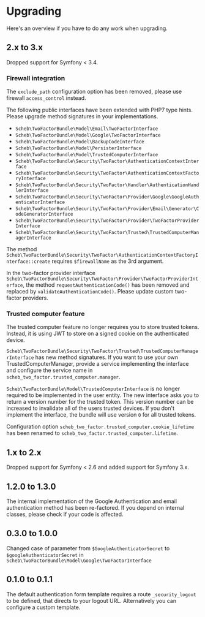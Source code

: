 Upgrading
=========

Here's an overview if you have to do any work when upgrading.

## 2.x to 3.x

Dropped support for Symfony < 3.4.

### Firewall integration

The `exclude_path` configuration option has been removed, please use firewall `access_control` instead.

The following public interfaces have been extended with PHP7 type hints. Please upgrade method signatures in your implementations.
- `Scheb\TwoFactorBundle\Model\Email\TwoFactorInterface`
- `Scheb\TwoFactorBundle\Model\Google\TwoFactorInterface`
- `Scheb\TwoFactorBundle\Model\BackupCodeInterface`
- `Scheb\TwoFactorBundle\Model\PersisterInterface`
- `Scheb\TwoFactorBundle\Model\TrustedComputerInterface`
- `Scheb\TwoFactorBundle\Security\TwoFactor\AuthenticationContextInterface`
- `Scheb\TwoFactorBundle\Security\TwoFactor\AuthenticationContextFactoryInterface`
- `Scheb\TwoFactorBundle\Security\TwoFactor\Handler\AuthenticationHandlerInterface`
- `Scheb\TwoFactorBundle\Security\TwoFactor\Provider\Google\GoogleAuthenticatorInterface`
- `Scheb\TwoFactorBundle\Security\TwoFactor\Provider\Email\Generator\CodeGeneratorInterface`
- `Scheb\TwoFactorBundle\Security\TwoFactor\Provider\TwoFactorProviderInterface`
- `Scheb\TwoFactorBundle\Security\TwoFactor\Trusted\TrustedComputerManagerInterface`

The method `Scheb\TwoFactorBundle\Security\TwoFactor\AuthenticationContextFactoryInterface::create` requires `$firewallName` as the 3rd argument. 

In the two-factor provider interface `Scheb\TwoFactorBundle\Security\TwoFactor\Provider\TwoFactorProviderInterface`, the method `requestAuthenticationCode()` has been removed
and replaced by `validateAuthenticationCode()`. Please update custom two-factor providers.

### Trusted computer feature

The trusted computer feature no longer requires you to store trusted tokens. Instead, it is using JWT to store on a signed cookie on
the authenticated device.

`Scheb\TwoFactorBundle\Security\TwoFactor\Trusted\TrustedComputerManagerInterface` has new method signatures. If you want to use your own TrustedComputerManager,
provide a service implementing the interface and configure the service name in `scheb_two_factor.trusted_computer.manager`.

`Scheb\TwoFactorBundle\Model\TrustedComputerInterface` is no longer required to be implemented in the user entity. The new interface asks you to return a
version number for the trusted token. This version number can be increased to invalidate all of the users trusted devices. If you don't implement the
interface, the bundle will use version `0` for all trusted tokens.

Configuration option `scheb_two_factor.trusted_computer.cookie_lifetime` has been renamed to `scheb_two_factor.trusted_computer.lifetime`.

## 1.x to 2.x

Dropped support for Symfony < 2.6 and added support for Symfony 3.x.

## 1.2.0 to 1.3.0

The internal implementation of the Google Authentication and email authentication method has been re-factored. If you depend on internal classes, please check if your code is affected.

## 0.3.0 to 1.0.0

Changed case of parameter from `$GoogleAuthenticatorSecret` to `$googleAuthenticatorSecret` in `Scheb\TwoFactorBundle\Model\Google\TwoFactorInterface`

## 0.1.0 to 0.1.1

The default authentication form template requires a route `_security_logout` to be defined, that directs to your logout URL. Alternatively you can configure a custom template.
